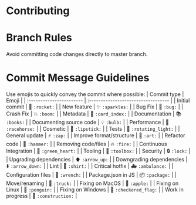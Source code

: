 # Contributing

# Branch Rules
Avoid committing code changes directly to master branch.


# Commit Message Guidelines

Use emojis to quickly convey the commit where possible:
| Commit type              | Emoji                               |
| :----------------------- | :---------------------------------- |
| Initial commit           | :rocket: `:rocket:`                 |
| New feature              | :sparkles: `:sparkles:`             |
| Bug Fix                  | :bug: `:bug:`                       |
| Crash Fix                | :boom: `:boom:`                     |
| Metadata                 | :card_index: `:card_index:`         |
| Documentation            | :books: `:books:`                   |
| Documenting source code  | :bulb: `:bulb:`                     |
| Performance              | :racehorse: `:racehorse:`           |
| Cosmetic                 | :lipstick: `:lipstick:`             |
| Tests                    | :rotating_light: `:rotating_light:` |
| General update           | :zap: `:zap:`                       |
| Improve format/structure | :art: `:art:`                       |
| Refactor code            | :hammer: `:hammer:`                 |
| Removing code/files      | :fire: `:fire:`                     |
| Continuous Integration   | :green_heart: `:green_heart:`       |
| Tooling                  | :toolbox: `:toolbox:`               |
| Security                 | :lock: `:lock:`                     |
| Upgrading dependencies   | :arrow_up: `:arrow_up:`             |
| Downgrading dependencies | :arrow_down: `:arrow_down:`         |
| Lint                     | :shirt: `:shirt:`                   |
| Critical hotfix          | :ambulance: `:ambulance:`           |
| Configuration files      | :wrench: `:wrench:`                 |
| Package.json in JS       | :package: `:package:`               |
| Move/renaming            | :truck: `:truck:`                   |
| Fixing on MacOS          | :apple: `:apple:`                   |
| Fixing on Linux          | :penguin: `:penguin:`               |
| Fixing on Windows        | :checkered_flag: `:checkered_flag:` |
| Work in progress         | :construction: `:construction:`     |
